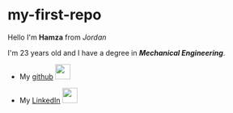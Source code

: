 # my-first-repo
Hello I'm **Hamza**  from *Jordan*

I'm 23 years old and I have a degree in ***Mechanical Engineering***.

+ My [github](https://github.com/Dawahreh) <img src="https://user-images.githubusercontent.com/114602707/220992397-3cf9ea91-3479-49b9-be9e-27b07ea1c4fd.png" width="30" height="30">
 
+ My [LinkedIn](https://www.linkedin.com/in/hamzeh-dawahreh-6822781b8/) <img src="https://user-images.githubusercontent.com/114602707/220992590-faa22406-31f3-4fc3-b46c-37d164b6b0d6.png" width="30" height="30">

